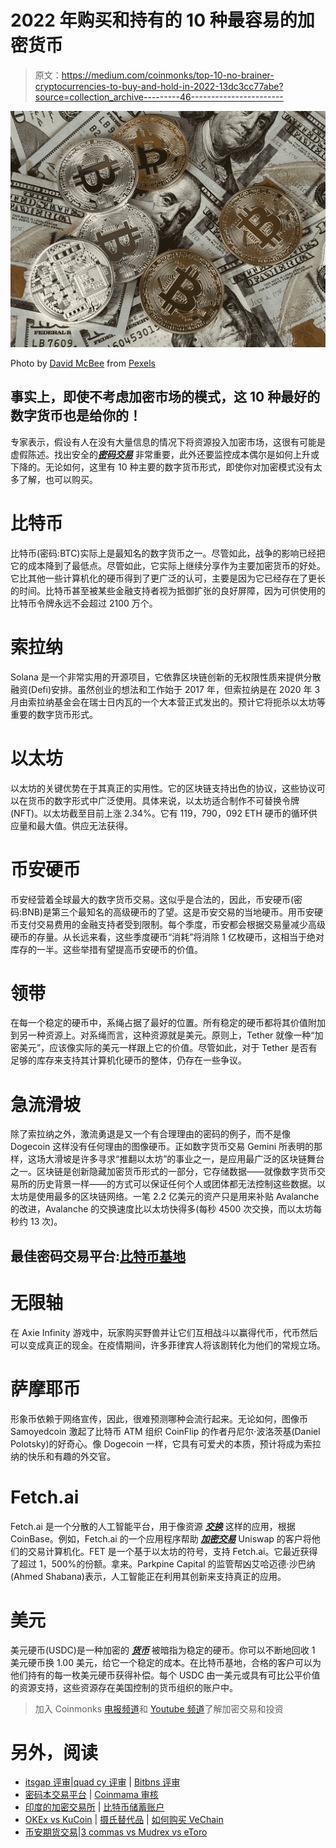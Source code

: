 # 2022 年购买和持有的 10 种最容易的加密货币

> 原文：<https://medium.com/coinmonks/top-10-no-brainer-cryptocurrencies-to-buy-and-hold-in-2022-13dc3cc77abe?source=collection_archive---------46----------------------->

![](img/d7f1779220cc6f3ce6ae58a37d0ee87c.png)

Photo by [David McBee](https://www.pexels.com/@davidmcbee?utm_content=attributionCopyText&utm_medium=referral&utm_source=pexels) from [Pexels](https://www.pexels.com/photo/round-silver-and-gold-coins-730564/?utm_content=attributionCopyText&utm_medium=referral&utm_source=pexels)

## 事实上，即使不考虑加密市场的模式，这 10 种最好的数字货币也是给你的！

专家表示，假设有人在没有大量信息的情况下将资源投入加密市场，这很有可能是虚假陈述。找出安全的[***密码交易***](https://yazing.com/deals/coinbase/P_Aniket) 非常重要，此外还要监控成本偶尔是如何上升或下降的。无论如何，这里有 10 种主要的数字货币形式，即使你对加密模式没有太多了解，也可以购买。

# 比特币

比特币(密码:BTC)实际上是最知名的数字货币之一。尽管如此，战争的影响已经把它的成本降到了最低点。尽管如此，它实际上继续分享作为主要加密货币的好处。它比其他一些计算机化的硬币得到了更广泛的认可，主要是因为它已经存在了更长的时间。比特币甚至被某些金融支持者视为抵御扩张的良好屏障，因为可供使用的比特币令牌永远不会超过 2100 万个。

# 索拉纳

Solana 是一个非常实用的开源项目，它依靠区块链创新的无权限性质来提供分散融资(Defi)安排。虽然创业的想法和工作始于 2017 年，但索拉纳是在 2020 年 3 月由索拉纳基金会在瑞士日内瓦的一个大本营正式发出的。预计它将扼杀以太坊等重要的数字货币形式。

# 以太坊

以太坊的关键优势在于其真正的实用性。它的区块链支持出色的协议，这些协议可以在货币的数字形式中广泛使用。具体来说，以太坊适合制作不可替换令牌(NFT)。以太坊截至目前上涨 2.34%。它有 119，790，092 ETH 硬币的循环供应量和最大值。供应无法获得。

# 币安硬币

币安经营着全球最大的数字货币交易。这似乎是合法的，因此，币安硬币(密码:BNB)是第三个最知名的高级硬币的了望。这是币安交易的当地硬币。用币安硬币支付交易费用的金融支持者受到限制。每个季度，币安都会根据交易量减少高级硬币的存量。从长远来看，这些季度硬币“消耗”将消除 1 亿枚硬币，这相当于绝对库存的一半。这些举措有望提高币安硬币的价值。

# 领带

在每一个稳定的硬币中，系绳占据了最好的位置。所有稳定的硬币都将其价值附加到另一种资源上。对系绳而言，这种资源就是美元。原则上，Tether 就像一种“加密美元”，应该像实际的美元一样跟上它的价值。尽管如此，对于 Tether 是否有足够的库存来支持其计算机化硬币的整体，仍存在一些争议。

# 急流滑坡

除了索拉纳之外，激流勇退是又一个有合理理由的密码的例子，而不是像 Dogecoin 这样没有任何理由的图像硬币。正如数字货币交易 Gemini 所表明的那样，这场大滑坡是许多寻求“推翻以太坊”的事业之一，是应用最广泛的区块链舞台之一。区块链是创新隐藏加密货币形式的一部分，它存储数据——就像数字货币交易所的历史背景一样——的方式可以保证任何个人或团体都无法控制这些数据。以太坊是使用最多的区块链网络。一笔 2.2 亿美元的资产只是用来补贴 Avalanche 的改进，Avalanche 的交换速度比以太坊快得多(每秒 4500 次交换，而以太坊每秒约 13 次)。

## 最佳密码交易平台:[比特币基地](https://yazing.com/deals/coinbase/P_Aniket)

# 无限轴

在 Axie Infinity 游戏中，玩家购买野兽并让它们互相战斗以赢得代币，代币然后可以变成真正的现金。在疫情期间，许多菲律宾人将该剧转化为他们的常规立场。

# 萨摩耶币

形象币依赖于网络宣传，因此，很难预测哪种会流行起来。无论如何，图像币 Samoyedcoin 激起了比特币 ATM 组织 CoinFlip 的作者丹尼尔·波洛茨基(Daniel Polotsky)的好奇心。像 Dogecoin 一样，它具有可爱犬的本质，预计将成为索拉纳的快乐和有趣的外交官。

# Fetch.ai

Fetch.ai 是一个分散的人工智能平台，用于像资源 [***交换***](https://yazing.com/deals/coinbase/P_Aniket) 这样的应用，根据 CoinBase。例如，Fetch.ai 的一个应用程序帮助 [***加密交易***](https://yazing.com/deals/coinbase/P_Aniket) Uniswap 的客户将他们的交易计算机化。FET 是一个基于以太坊的符号，支持 Fetch.ai。它最近获得了超过 1，500%的份额。拿来。Parkpine Capital 的监管帮凶艾哈迈德·沙巴纳(Ahmed Shabana)表示，人工智能正在利用其创新来支持真正的应用。

# 美元

美元硬币(USDC)是一种加密的 [***货币***](https://yazing.com/deals/coinsmart/P_Aniket) 被暗指为稳定的硬币。你可以不断地回收 1 美元硬币换 1.00 美元，给它一个稳定的成本。在比特币基地，合格的客户可以为他们持有的每一枚美元硬币获得补偿。每个 USDC 由一美元或具有可比公平价值的资源支持，这些资源存在美国控制的货币组织的账户中。

> 加入 Coinmonks [电报频道](https://t.me/coincodecap)和 [Youtube 频道](https://www.youtube.com/c/coinmonks/videos)了解加密交易和投资

# 另外，阅读

*   [itsgap 评审](/coinmonks/bitsgap-review-a-crypto-trading-bot-that-makes-easy-money-a5d88a336df2)|[quad cy 评审](/coinmonks/quadency-review-a-crypto-trading-automation-platform-3068eaa374e1) | [Bitbns 评审](/coinmonks/bitbns-review-38256a07e161)
*   [密码本交易平台](/coinmonks/top-10-crypto-copy-trading-platforms-for-beginners-d0c37c7d698c) | [Coinmama 审核](/coinmonks/coinmama-review-ace5641bde6e)
*   [印度的加密交易所](/coinmonks/bitcoin-exchange-in-india-7f1fe79715c9) | [比特币储蓄账户](/coinmonks/bitcoin-savings-account-e65b13f92451)
*   [OKEx vs KuCoin](https://coincodecap.com/okex-kucoin) | [摄氏替代品](https://coincodecap.com/celsius-alternatives) | [如何购买 VeChain](https://coincodecap.com/buy-vechain)
*   [币安期货交易](https://coincodecap.com/binance-futures-trading)|[3 commas vs Mudrex vs eToro](https://coincodecap.com/mudrex-3commas-etoro)